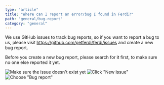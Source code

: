 ```yaml
---
type: "article"
title: "Where can I report an error/bug I found in Ferdi?"
path: "general/bug-report"
category: "general"
---
```


We use GitHub issues to track bug reports, so if you want to report a bug to us, please visit <https://github.com/getferdi/ferdi/issues> and create a new bug report.

Before you create a new bug report, please search for it first, to make sure no one else reported it yet.


![Make sure the issue doesn't exist yet](https://imgur.com/uWBvbYM.png)
![Click "New issue"](https://imgur.com/fmn1mPG.png)
![Choose "Bug report"](https://imgur.com/WUtiuq1.png)